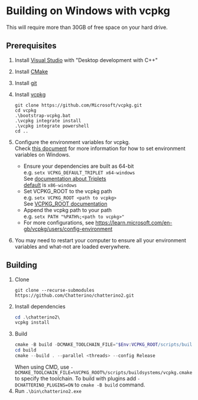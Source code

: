 # Building on Windows with vcpkg

This will require more than 30GB of free space on your hard drive.

## Prerequisites

1. Install [Visual Studio](https://visualstudio.microsoft.com/) with "Desktop development with C++"
1. Install [CMake](https://cmake.org/)
1. Install [git](https://git-scm.com/)
1. Install [vcpkg](https://vcpkg.io/)

   ```shell
   git clone https://github.com/Microsoft/vcpkg.git
   cd vcpkg
   .\bootstrap-vcpkg.bat
   .\vcpkg integrate install
   .\vcpkg integrate powershell
   cd ..
   ```

1. Configure the environment variables for vcpkg.  
    Check [this document](https://gist.github.com/mitchmindtree/92c8e37fa80c8dddee5b94fc88d1288b#setting-an-environment-variable-on-windows) for more information for how to set environment variables on Windows.
   - Ensure your dependencies are built as 64-bit  
     e.g. `setx VCPKG_DEFAULT_TRIPLET x64-windows`  
     See [documentation about Triplets](https://learn.microsoft.com/en-gb/vcpkg/users/triplets)  
     [default](https://github.com/microsoft/vcpkg/blob/master/docs/users/triplets.md#additional-remarks) is `x86-windows`
   - Set VCPKG_ROOT to the vcpkg path  
     e.g. `setx VCPKG_ROOT <path to vcpkg>`  
     See [VCPKG_ROOT documentation](https://learn.microsoft.com/en-gb/vcpkg/users/config-environment#vcpkg_root)
   - Append the vcpkg path to your path  
     e.g. `setx PATH "%PATH%;<path to vcpkg>"`
   - For more configurations, see https://learn.microsoft.com/en-gb/vcpkg/users/config-environment
1. You may need to restart your computer to ensure all your environment variables and what-not are loaded everywhere.

## Building

1. Clone
   ```shell
   git clone --recurse-submodules https://github.com/Chatterino/chatterino2.git
   ```
1. Install dependencies
   ```powershell
   cd .\chatterino2\
   vcpkg install
   ```
1. Build
   ```powershell
   cmake -B build -DCMAKE_TOOLCHAIN_FILE="$Env:VCPKG_ROOT/scripts/buildsystems/vcpkg.cmake"
   cd build
   cmake --build . --parallel <threads> --config Release
   ```
   When using CMD, use `-DCMAKE_TOOLCHAIN_FILE=%VCPKG_ROOT%/scripts/buildsystems/vcpkg.cmake` to specify the toolchain.
   To build with plugins add `-DCHATTERINO_PLUGINS=ON` to `cmake -B build` command.
1. Run `.\bin\chatterino2.exe`
